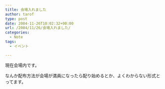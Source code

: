 ```yaml
---
title: 会場入れました
author: tarof
type: post
date: 2004-11-26T10:02:32+00:00
url: /2004/11/26/会場入れました/
categories:
  - Note
tags:
  - イベント

---
```

現在会場内です。
  
なんか配布方法が会場が満員になったら配り始めるとか、よくわからない形式とってます。